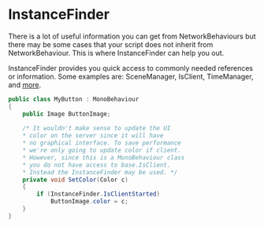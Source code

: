 # InstanceFinder

There is a lot of useful information you can get from NetworkBehaviours but there may be some cases that your script does not inherit from NetworkBehaviour. This is where InstanceFinder can help you out.

InstanceFinder provides you quick access to commonly needed references or information. Some examples are: SceneManager, IsClient, TimeManager, and [more](https://firstgeargames.com/FishNet/api/api/FishNet.InstanceFinder.html#properties).

```csharp
public class MyButton : MonoBehaviour
{
    public Image ButtonImage;
    
    /* It wouldn't make sense to update the UI
    * color on the server since it will have
    * no graphical interface. To save performance
    * we're only going to update color if client.
    * However, since this is a MonoBehaviour class
    * you do not have access to base.IsClient.
    * Instead the InstanceFinder may be used. */
    private void SetColor(Color c)
    {
        if (InstanceFinder.IsClientStarted)
            ButtonImage.color = c;
    }
}
```

